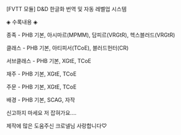 [FVTT 모듈] D&D 한글화 번역 및 자동 레벨업 시스템

◈ 수록내용 ◈

종족 - PHB 기본, 아시마르(MPMM), 담피르(VRGtR), 헥스블러드(VRGtR)

클래스 - PHB 기본, 아티피서(TCoE), 블러드헌터(CR)

서브클래스 - PHB 기본, XGtE, TCoE

재주 - PHB 기본, XGtE, TCoE

주문 - PHB 기본, XGtE, TCoE

배경 - PHB 기본, SCAG, 자작

신고하지 마세요 저 잡혀가요....

제작에 많은 도움주신 크로넬님 사랑합니다♡
